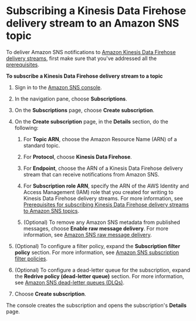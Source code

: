 # Subscribing a Kinesis Data Firehose delivery stream to an Amazon SNS topic<a name="firehose-endpoints-subscribe"></a>

To deliver Amazon SNS notifications to [Amazon Kinesis Data Firehose delivery streams](sns-firehose-as-subscriber.md), first make sure that you've addressed all the [prerequisites](prereqs-kinesis-data-firehose.md)\. 

**To subscribe a Kinesis Data Firehose delivery stream to a topic**

1. Sign in to the [Amazon SNS console](https://console.aws.amazon.com/sns/home)\.

1. In the navigation pane, choose **Subscriptions**\.

1. On the **Subscriptions** page, choose **Create subscription**\.

1. On the **Create subscription** page, in the **Details** section, do the following:

   1. For **Topic ARN**, choose the Amazon Resource Name \(ARN\) of a standard topic\.

   1. For **Protocol**, choose **Kinesis Data Firehose**\.

   1. For **Endpoint**, choose the ARN of a Kinesis Data Firehose delivery stream that can receive notifications from Amazon SNS\.

   1. For **Subscription role ARN**, specify the ARN of the AWS Identity and Access Management \(IAM\) role that you created for writing to Kinesis Data Firehose delivery streams\. For more information, see [Prerequisites for subscribing Kinesis Data Firehose delivery streams to Amazon SNS topics](prereqs-kinesis-data-firehose.md)\.

   1. \(Optional\) To remove any Amazon SNS metadata from published messages, choose **Enable raw message delivery**\. For more information, see [Amazon SNS raw message delivery](sns-large-payload-raw-message-delivery.md)\.

1. \(Optional\) To configure a filter policy, expand the **Subscription filter policy** section\. For more information, see [Amazon SNS subscription filter policies](sns-subscription-filter-policies.md)\.

1. \(Optional\) To configure a dead\-letter queue for the subscription, expand the **Redrive policy \(dead\-letter queue\)** section\. For more information, see [Amazon SNS dead\-letter queues \(DLQs\)](sns-dead-letter-queues.md)\.

1. Choose **Create subscription**\.

The console creates the subscription and opens the subscription's **Details** page\.